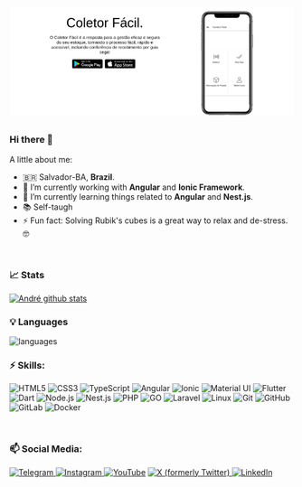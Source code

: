 ![André's GitHub Banner](./coletor_slide.png)
##

### Hi there 👋

A little about me:

- :brazil:   Salvador-BA, **Brazil**.
- 🔭   I’m currently working with **Angular** and **Ionic Framework**.
- 🌱   I’m currently learning things related to **Angular** and **Nest.js**.
- 📚   Self-taugh
- ⚡   Fun fact: Solving Rubik's cubes is a great way to relax and de-stress. 🤓
<br>


### 📈 Stats 

[![André github stats](https://github-readme-stats.vercel.app/api?username=aasouzadev&theme=gotham&show_icons=true&include_all_commits=true&count_private=true)](https://github.com/aasouzadev/github-readme-stats)

### 💡  Languages 
![languages](https://github-readme-stats.vercel.app/api/top-langs/?username=aasouzadev&layout=compact&langs_count=6&count_private=true&theme=gotham&hide=php)


### ⚡ Skills:
![HTML5](https://img.shields.io/badge/html%205-E34F26?style=for-the-badge&logo=html5&logoColor=white)
![CSS3](https://img.shields.io/badge/css%203-1572B6?style=for-the-badge&logo=css3&logoColor=white)
![TypeScript](https://img.shields.io/badge/typescript-3178C6?style=for-the-badge&logo=typescript&logoColor=white)
![Angular](https://img.shields.io/badge/angular-181717?style=for-the-badge&logo=Angular&logoColor=purple)
![Ionic](https://img.shields.io/badge/ionic-02569B?style=for-the-badge&logo=Ionic&logoColor=blue)
![Material UI](https://img.shields.io/badge/material%20ui-007FFF?style=for-the-badge&logo=mui&logoColor=white)
![Flutter](https://img.shields.io/badge/flutter-02569B?style=for-the-badge&logo=flutter&logoColor=white)
![Dart](https://img.shields.io/badge/dart-0175C2?style=for-the-badge&logo=dart&logoColor=white)
![Node.js](https://img.shields.io/badge/node-61DAFB?style=for-the-badge&logo=Node.js&logoColor=black)
![Nest.js](https://img.shields.io/badge/nest.js-E33332?style=for-the-badge&logo=Nest&logoColor=white)
![PHP](https://img.shields.io/badge/php-FFFFFF?style=for-the-badge&logo=php&logoColor=black)
![GO](https://img.shields.io/badge/go-2496ED?style=for-the-badge&logo=go&logoColor=white)
![Laravel](https://img.shields.io/badge/laravel-6DB33F?style=for-the-badge&logo=laravel&logoColor=white)
![Linux](https://img.shields.io/badge/Linux-FCC624?style=for-the-badge&logo=linux&logoColor=black)
![Git](https://img.shields.io/badge/git-F05032?style=for-the-badge&logo=git&logoColor=white)
![GitHub](https://img.shields.io/badge/github-181717?style=for-the-badge&logo=github&logoColor=white)
![GitLab](https://img.shields.io/badge/gitlab-FC6D26?style=for-the-badge&logo=gitlab&logoColor=white)
![Docker](https://img.shields.io/badge/docker-2496ED?style=for-the-badge&logo=docker&logoColor=white)

<br>

### 📫 Social Media:

[![Telegram](https://img.shields.io/badge/André%20Souza-26A5E4?style=for-the-badge&logo=telegram&logoColor=white)
](https://t.me/aasouzadev)
[![Instagram](https://img.shields.io/badge/aasouza8-E4405F?style=for-the-badge&logo=Instagram&logoColor=white)
](https://www.instagram.com/aasouza8/)
[![YouTube](https://img.shields.io/badge/André%20Souza-FF0000?style=for-the-badge&logo=YouTube&logoColor=white)](https://www.youtube.com/channel/UCFk9SFt9JrEtEcKnlqrjmjA)
[![X (formerly Twitter)](https://img.shields.io/badge/AndrdeAlmeidaS3-000000?style=for-the-badge&logo=x&logoColor=white)
](https://twitter.com/AndrdeAlmeidaS3)
[![LinkedIn](https://img.shields.io/badge/linkedin-0A66C2?style=for-the-badge&logo=linkedin&logoColor=white)
](https://www.linkedin.com/in/andre-de-almeida-souza/)